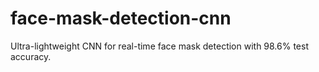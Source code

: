 # face-mask-detection-cnn
Ultra-lightweight CNN for real-time face mask detection with 98.6% test accuracy.
